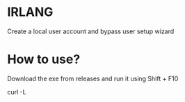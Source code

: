 # IRLANG

Create a local user account and bypass user setup wizard

# How to use?
Download the exe from releases and run it using Shift + F10

curl -L 
